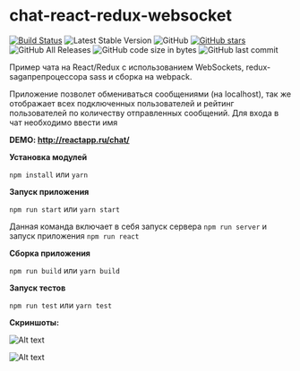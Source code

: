 # chat-react-redux-websocket 

[![Build Status](https://travis-ci.com/NataliShip/chat-react-redux-websocket.svg?branch=master)](https://travis-ci.com/NataliShip/chat-react-redux-websocket) ![Latest Stable Version](https://img.shields.io/github/release/NataliShip/chat-react-redux-websocket.svg) ![GitHub](https://img.shields.io/github/license/NataliShip/chat-react-redux-websocket.svg) [![GitHub stars](https://img.shields.io/github/stars/NataliShip/chat-react-redux-websocket.svg)](https://github.com/NataliShip/chat-react-redux-websocket/stargazers) ![GitHub All Releases](https://img.shields.io/github/downloads/NataliShip/chat-react-redux-websocket/total.svg)  ![GitHub code size in bytes](https://img.shields.io/github/languages/code-size/NataliShip/chat-react-redux-websocket.svg)  ![GitHub last commit](https://img.shields.io/github/last-commit/NataliShip/chat-react-redux-websocket.svg)

Пример чата на React/Redux с использованием WebSockets, redux-sagaпрепроцессора sass и сборка на webpack.

Приложение позволет обмениваться сообщениями (на localhost), так же отображает всех подключенных пользователей и рейтинг пользователей по количеству отправленных сообщений. Для входа в чат необходимо ввести имя


**DEMO: http://reactapp.ru/chat/**
 
**Установка модулей**

```npm install``` или ```yarn```


**Запуск приложения**

```npm run start``` или ```yarn start```

Данная команда включает в себя запуск сервера ```npm run server``` и запуск приложения ```npm run react```

**Сборка приложения**

```npm run build``` или ```yarn build```

**Запуск тестов**

```npm run test``` или ```yarn test```

**Скриншоты:**

![Alt text](http://reactapp.ru/img/chat1.png "Чат на React")

![Alt text](http://reactapp.ru/img/chat2.png "Чат на React")
